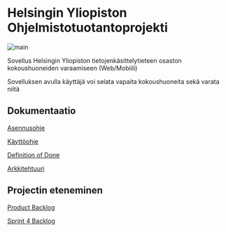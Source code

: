 # Helsingin Yliopiston Ohjelmistotuotantoprojekti

![main](https://github.com/ohtuprojekti-kokoushuone/kokoushuoneiden-varaaminen/actions/workflows/main.yml/badge.svg)

Sovellus Helsingin Yliopiston tietojenkäsittelytieteen osaston kokoushuoneiden varaamiseen (Web/Mobiili)

Sovelluksen avulla käyttäjä voi selata vapaita kokoushuoneita sekä varata niitä

## Dokumentaatio

[Asennusohje](https://github.com/ohtuprojekti-kokoushuone/kokoushuoneiden-varaaminen/blob/main/documentation/asennusohje.md)

[Käyttöohje](https://github.com/ohtuprojekti-kokoushuone/kokoushuoneiden-varaaminen/blob/main/documentation/kayttoohje.md)

[Definition of Done](https://docs.google.com/document/d/15tPTE1_v-ni-WlXxEmTRogPBGrpMMk_8MhwXXvJ0bs8/edit)

[Arkkitehtuuri](https://github.com/ohtuprojekti-kokoushuone/kokoushuoneiden-varaaminen/blob/main/documentation/arkkitehtuuri.md)

## Projectin eteneminen

[Product Backlog](https://docs.google.com/spreadsheets/d/1FGeKQlvT8PPFWxfDfxmccjPt_a6O4TcFm0E6Ge-Brv8/edit#gid=0)

[Sprint 4 Backlog](https://trello.com/b/LoMfUOk2/ohtuprojekti-backlog)
